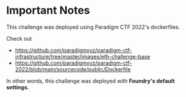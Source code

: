 # Important Notes

This challenge was deployed using Paradigm CTF 2022's dockerfiles. 

Check out 
- https://github.com/paradigmxyz/paradigm-ctf-infrastructure/tree/master/images/eth-challenge-base
- https://github.com/paradigmxyz/paradigm-ctf-2022/blob/main/sourcecode/public/Dockerfile

In other words, this challenge was deployed with **Foundry's default settings.**